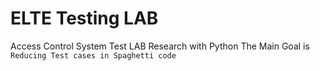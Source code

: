 # ELTE Testing LAB 
Access Control System Test LAB Research with Python
The Main Goal is `Reducing Test cases in Spaghetti code`
